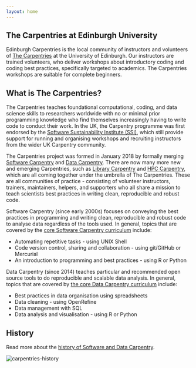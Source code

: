```yaml
---
layout: home
---
```


## The Carpentries at Edinburgh University
Edinburgh Carpentries is the local community of instructors and volunteers of [The Carpentries](https://carpentries.org/) at the University of Edinburgh. Our instructors are trained volunteers, who deliver workshops about introductory coding and coding best practices, specifically targeted to academics. The Carpentries workshops are suitable for complete beginners.

## What is The Carpentries?
The Carpentries teaches foundational computational, coding, and data science skills to researchers worldwide with no or minimal prior
programming knowledge who find themselves increasingly having to write code to conduct their work. In the UK, the Carpentry programme was first endorsed by the
[Software Sustainability Institute (SSI)](https://software.ac.uk/), which still provide support for running and organising workshops and recruiting instructors
from the wider UK Carpentry community.

The Carpentries project was formed in January 2018 by formally merging [Software Carpentry](https://software-carpentry.org/) and [Data Carpentry](http://www.datacarpentry.org/).
There are now many more new and emerging Carpentries, such as [Library Carpentry](https://librarycarpentry.github.io/) and [HPC Carpentry](https://hpc-carpentry.github.io/),
which are all coming together under the umbrella of The Carpentries. These are all communities of practice - consisting of volunteer instructors, trainers, maintainers, helpers,
and supporters who all share a mission to teach scientists best practices in writing clean, reproducible and robust code.

Software Carpentry (since early 2000s) focuses on conveying the best practices in programming and writing clean, reproducible and robust code to analyse data regardless of the tools used. In general, topics that are covered by the [core Software Carpentry curriculum](https://software-carpentry.org/lessons/) include:

- Automating repetitive tasks - using UNIX Shell
- Code version control, sharing and collaboration - using git/GitHub or Mercurial
- An introduction to programming and best practices - using R or Python

Data Carpentry (since 2014) teaches particular and recommended open source tools to do reproducible and scalable data analysis. In general, topics that are covered by [the core Data Carpentry curriculum](http://www.datacarpentry.org/lessons/) include:

- Best practices in data organisation using spreadsheets
- Data cleaning - using OpenRefine
- Data management with SQL
- Data analysis and visualisation - using R or Python

## History
Read more about the [history of Software and Data Carpentry](https://software-carpentry.org/scf/history/).

![carpentries-history](https://software-carpentry.org/files/2017/SWCDChistory.png "A brief history of Software and Data Carpentry")
